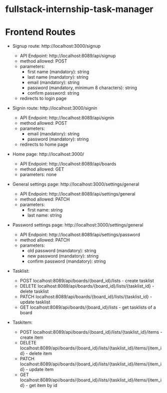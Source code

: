 # fullstack-internship-task-manager

# Frontend Routes

* Signup route: http://localhost:3000/signup
    * API Endpoint: http://localhost:8089/api/signup
    * method allowed: POST
    * parameters:
        * first name (mandatory): string
        * last name (mandatory): string
        * email (mandatory): string
        * password (mandatory, minimum 8 characters): string
        * confirm password: string
    * redirects to login page



* Signin route: http://localhost:3000/signin
    * API Endpoint: http://localhost:8089/api/signin
    * method allowed: POST
    * parameters:
        * email (mandatory): string
        * password (mandatory): string
    * redirects to home page



* Home page: http://localhost:3000/
  * API Endpoint: http://localhost:8089/api/boards
  * method allowed: GET
  * parameters: none



* General settings page: http://localhost:3000/settings/general
    * API Endpoint: http://localhost:8089/api/settings/general
    * method allowed: PATCH
    * parameters:
       * first name: string
       * last name: string



* Password settings page: http://localhost:3000/settings/general
    * API Endpoint: http://localhost:8089/api/settings/password
    * method allowed: PATCH
    * parameters:
        * old password (mandatory): string
        * new password (mandatory): string
        * confirm password (mandatory): string
  


* Tasklist:
  * POST localhost:8089/api/boards/{board_id}/lists - create tasklist
  * DELETE localhost:8089/api/boards/{board_id}/lists/{tasklist_id} - delete tasklist
  * PATCH localhost:8089/api/boards/{board_id}/lists/{tasklist_id} - update tasklist
  * GET localhost:8089/api/boards/{board_id}/lists - get tasklists of a board
  


* Taskitem:
    * POST localhost:8089/api/boards/{board_id}/lists/{tasklist_id}/items - create item
    * DELETE localhost:8089/api/boards/{board_id}/lists/{tasklist_id}/items/{item_id} - delete item
    * PATCH localhost:8089/api/boards/{board_id}/lists/{tasklist_id}/items/{item_id} - update item
    * GET localhost:8089/api/boards/{board_id}/lists/{tasklist_id}/items/{item_id} - get item by id 



    
